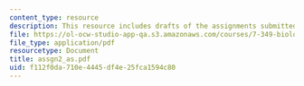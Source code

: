 ```yaml
---
content_type: resource
description: This resource includes drafts of the assignments submitted by the student.
file: https://ol-ocw-studio-app-qa.s3.amazonaws.com/courses/7-349-biological-computing-at-the-crossroads-of-engineering-and-science-spring-2005/f112f0da710e4445df4e25fca1594c80_assgn2_as.pdf
file_type: application/pdf
resourcetype: Document
title: assgn2_as.pdf
uid: f112f0da-710e-4445-df4e-25fca1594c80
---
```

